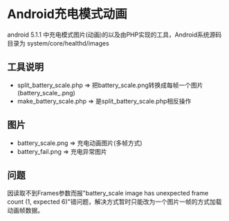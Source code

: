 # Android充电模式动画
android 5.1.1 中充电模式图片(动画)的以及由PHP实现的工具，Android系统源码目录为 system/core/healthd/images

## 工具说明
  * split_battery_scale.php => 把battery_scale.png转换成每帧一个图片(battery_scale_<n>.png)
  * make_battery_scale.php => 是split_battery_scale.php相反操作

## 图片
  * battery_scale.png => 充电动画图片(多帧方式)
  * battery_fail.png => 充电异常图片

## 问题
因读取不到Frames参数而报"battery_scale image has unexpected frame count (1, expected 6)"错问题，解决方式暂时只能改为一个图片一帧的方式加载动画帧数据。
